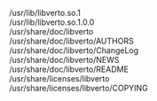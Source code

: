 /usr/lib/libverto.so.1  
/usr/lib/libverto.so.1.0.0  
/usr/share/doc/libverto  
/usr/share/doc/libverto/AUTHORS  
/usr/share/doc/libverto/ChangeLog  
/usr/share/doc/libverto/NEWS  
/usr/share/doc/libverto/README  
/usr/share/licenses/libverto  
/usr/share/licenses/libverto/COPYING  
